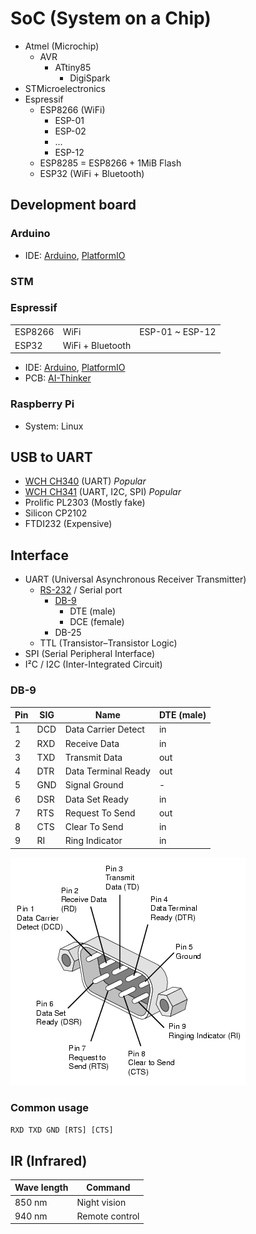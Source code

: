 # SoC (System on a Chip)

- Atmel (Microchip)
  - AVR
    - ATtiny85
      - DigiSpark
- STMicroelectronics
- Espressif
  - ESP8266 (WiFi)
    - ESP-01
    - ESP-02
    - ...
    - ESP-12
  - ESP8285 = ESP8266 + 1MiB Flash
  - ESP32 (WiFi + Bluetooth)

## Development board

### Arduino

- IDE: [Arduino](https://www.arduino.cc/), [PlatformIO](https://platformio.org/)

### STM

### Espressif

| | | |
|-|-|-|
| ESP8266 | WiFi | ESP-01 ~ ESP-12 |
| ESP32 | WiFi + Bluetooth |  |

- IDE: [Arduino](https://www.arduino.cc/), [PlatformIO](https://platformio.org/)
- PCB: [AI-Thinker](http://www.ai-thinker.com/)

### Raspberry Pi

- System: Linux

## USB to UART

- [WCH CH340](http://www.wch.cn/products/CH340.html) (UART) *Popular*
- [WCH CH341](http://www.wch.cn/products/CH341.html) (UART, I2C, SPI) *Popular*
- Prolific PL2303 (Mostly fake)
- Silicon CP2102
- FTDI232 (Expensive)

## Interface

- UART (Universal Asynchronous Receiver Transmitter)
  - [RS-232](https://en.wikipedia.org/wiki/RS-232) / Serial port
    - [DB-9](https://www.db9-pinout.com/)
      - DTE (male)
      - DCE (female)
    - DB-25
  - TTL (Transistor–Transistor Logic)
- SPI (Serial Peripheral Interface)
- I²C / I2C (Inter-Integrated Circuit)

### DB-9

| Pin | SIG | Name | DTE (male) |
| - | - | - | - |
| 1 | DCD | Data Carrier Detect | in |
| 2 | RXD | Receive Data | in |
| 3 | TXD | Transmit Data | out |
| 4 | DTR | Data Terminal Ready | out |
| 5 | GND | Signal Ground | - |
| 6 | DSR | Data Set Ready | in |
| 7 | RTS | Request To Send | out |
| 8 | CTS | Clear To Send | in |
| 9 | RI | Ring Indicator | in |

![DB-9 pinout](img/db9-pinout.gif)

### Common usage

`RXD TXD GND [RTS] [CTS]`

## IR (Infrared)

| Wave length | Command |
| - | - |
| 850 nm | Night vision |
| 940 nm | Remote control |
